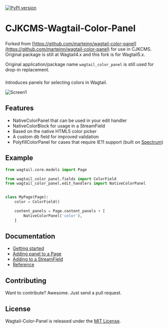 [![PyPI version](https://badge.fury.io/py/cjkcms-color-panel.svg)](https://badge.fury.io/py/cjkcms-color-panel)

# CJKCMS-Wagtail-Color-Panel

###

Forked from [https://github.com/marteinn/wagtail-color-panel](https://github.com/marteinn/wagtail-color-panel) for use in CJKCMS. Original package is still at Wagtail4.x and this fork is for Wagtail5.x. 

Original application/package name `wagtail_color_panel` is still used for drop-in replacement.

###

Introduces panels for selecting colors in Wagtail.

![Screen1](https://raw.githubusercontent.com/marteinn/wagtail-color-panel/develop/img/img-in-streamfield.png)


## Features

- NativeColorPanel that can be used in your edit handler
- NativeColorBlock for usage in a StreamField
- Based on the native HTML5 color picker
- A custom db field for improved validation
- PolyfillColorPanel for cases that require IE11 support (built on [Spectrum](https://github.com/bgrins/spectrum))


## Example

```python
from wagtail.core.models import Page

from wagtail_color_panel.fields import ColorField
from wagtail_color_panel.edit_handlers import NativeColorPanel


class MyPage(Page):
    color = ColorField()

    content_panels = Page.content_panels + [
        NativeColorPanel('color'),
    ]
```


## Documentation

- [Getting started](./docs/1_getting_started.md)
- [Adding panel to a Page](./docs/2_adding_to_a_page.md)
- [Adding to a StreamField](./docs/3_adding_to_a_streamfield.md)
- [Reference](./docs/4_reference.md)

## Contributing

Want to contribute? Awesome. Just send a pull request.


## License

Wagtail-Color-Panel is released under the [MIT License](http://www.opensource.org/licenses/MIT).
